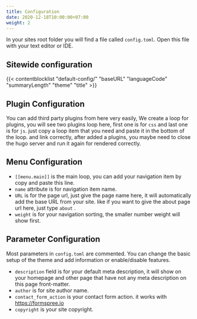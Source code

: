 ```yaml
---
title: Configuration
date: 2020-12-18T10:00:00+07:00
weight: 2
---
```


In your sites root folder you will find a file called `config.toml`. Open this file with your text editor or IDE.

## Sitewide configuration

{{< contentblocklist "default-config/" "baseURL" "languageCode" "summaryLength" "theme" "title" >}}

## Plugin Configuration

You can add third party plugins from here very easily, We create a loop for plugins, you will see two plugins loop here, first one is for `css` and last one is for `js`. just copy a loop item that you need and paste it in the bottom of the loop. and link correctly, after added a plugins, you maybe need to close the hugo server and run it again for rendered correctly.

## Menu Configuration

* `[[menu.main]]` is the main loop, you can add your navigation item by copy and paste this line.
* `name` attribute is for navigation item name.
* `URL` is for the page url, just give the page name here, it will automatically add the base URL from your site. like if you want to give the about page url here, just type `about` .
* `weight` is for your navigation sorting, the smaller number weight will show first.

## Parameter Configuration

Most parameters in `config.toml` are commented. You can change the basic setup of the theme and add information or enable/disable features. 

* `description` field is for your default meta description, it will show on your homepage and other page that have not any meta description on this page front-matter.
* `author` is for site author name.
* `contact_form_action` is your contact form action. it works with https://formspree.io
* `copyright` is your site copyright.
